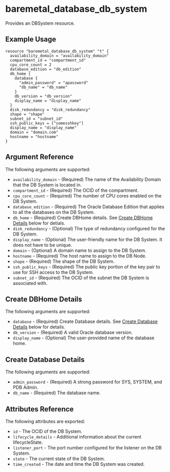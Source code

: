 # baremetal\_database\_db\_system

Provides an DBSystem resource.

## Example Usage

```
resource "baremetal_database_db_system" "t" {
  availability_domain = "availability_domain"
  compartment_id = "compartment_id"
  cpu_core_count = 2
  database_edition = "db_edition"
  db_home {
    database {
      "admin_password" = "apassword"
      "db_name" = "db_name"
    }
    db_version = "db_version"
    display_name = "display_name"
  }
  disk_redundancy = "disk_redundancy"
  shape = "shape"
  subnet_id = "subnet_id"
  ssh_public_keys = ["somesshkey"]
  display_name = "display_name"
  domain = "domain.com"
  hostname = "hostname"
}
```

## Argument Reference

The following arguments are supported:

* `availability_domain` - (Required) The name of the Availability Domain that the DB System is located in.
* `compartment_id` - (Required) The OCID of the compartment.
* `cpu_core_count` - (Required) The number of CPU cores enabled on the DB System.
* `database_edition` - (Required) The Oracle Database Edition that applies to all the databases on the DB System.
* `db_home` - (Required) Create DBHome details. See [Create DBHome Details](#create-dbhome-details) below for detials.
* `disk_redundancy` - (Optional) The type of redundancy configured for the DB System.
* `display_name` - (Optional) The user-friendly name for the DB System. It does not have to be unique.
* `domain` - (Optional) A domain name to assign to the DB System.
* `hostname` - (Required) The host name to assign to the DB Node.
* `shape` - (Required) The shape of the DB System.
* `ssh_public_keys` - (Required) The public key portion of the key pair to use for SSH access to the DB System.
* `subnet_id` - (Required) The OCID of the subnet the DB System is associated with.

## Create DBHome Details

The following arguments are supported:

* `database` - (Required) Create Database details. See [Create Database Details](#create-database-details) below for details.
* `db_version` - (Required) A valid Oracle database version.
* `display_name` - (Optional) The user-provided name of the database home.

## Create Database Details

The following arguments are supported:

* `admin_password` - (Required) A strong password for SYS, SYSTEM, and PDB Admin.
* `db_name` - (Required) The database name.

## Attributes Reference

The following attributes are exported:

* `id` - The OCID of the DB System.
* `lifecycle_details` - Additional information about the current lifecycleState.
* `listener_port` - The port number configured for the listener on the DB System.
* `state` - The current state of the DB System.
* `time_created` - The date and time the DB System was created.
